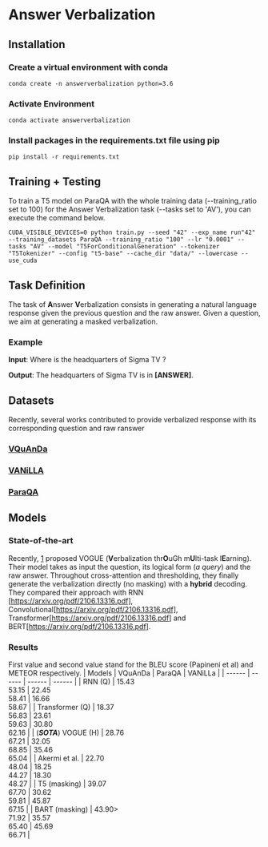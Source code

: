 # Answer Verbalization

## Installation

### Create a virtual environment with conda
``
conda create -n answerverbalization python=3.6
``

### Activate Environment

``
conda activate answerverbalization
``

### Install packages in the requirements.txt file using pip

``
pip install -r requirements.txt
``

## Training + Testing
To train a T5 model on ParaQA with the whole training data (--training\_ratio set to 100) for the Answer Verbalization task (--tasks set to 'AV'), you can execute the command below.

``
CUDA_VISIBLE_DEVICES=0 python train.py --seed "42" --exp_name run"42" --training_datasets ParaQA --training_ratio "100" --lr "0.0001" --tasks "AV" --model "T5ForConditionalGeneration" --tokenizer "T5Tokenizer" --config "t5-base" --cache_dir "data/" --lowercase --use_cuda
``

## Task Definition
The task of **A**nswer **V**erbalization consists in generating a natural language response given the previous question and the raw answer. Given a question, we aim at generating a masked verbalization. 
### Example
**Input**: Where is the headquarters of Sigma TV ? 

**Output**: The headquarters of Sigma TV is in **\[ANSWER\]**.

## Datasets
Recently, several works contributed to provide verbalized response with its corresponding question and raw ranswer
### [VQuAnDa](https://github.com/AskNowQA/VQUANDA)

### [VANiLLA](https://github.com/AskNowQA/VANiLLa)

### [ParaQA](https://github.com/barshana-banerjee/ParaQA)

## Models
### State-of-the-art
Recently, [1](https://arxiv.org/abs/2106.13316) proposed VOGUE (**V**erbalization thr**O**uGh m**U**lti-task  l**E**arning). Their model takes as input the question, its logical form (*a query*) and the raw answer. Throughout cross-attention and thresholding, they finally generate the verbalization directly (no masking) with a **hybrid** decoding. They compared their approach with RNN [https://arxiv.org/pdf/2106.13316.pdf], Convolutional[https://arxiv.org/pdf/2106.13316.pdf], Transformer[https://arxiv.org/pdf/2106.13316.pdf] and BERT[https://arxiv.org/pdf/2106.13316.pdf].
### Results
First value and second value stand for the BLEU score (Papineni et al) and METEOR respectively.
| Models | VQuAnDa | ParaQA | VANiLLa |
| ------ | ------ | ------ | ------ |
| RNN (Q) | 15.43<br>53.15 | 22.45<br>58.41 | 16.66<br>58.67 |
| Transformer (Q) | 18.37<br>56.83 | 23.61<br>59.63 | 30.80<br>62.16 |
| (***SOTA***) VOGUE (H) | 28.76<br>67.21 | 32.05<br>68.85 | 35.46<br>65.04 |
| Akermi et al. | 22.70<br>48.04 | 18.25<br>44.27 | 18.30<br>48.27 |
| T5 (masking) | 39.07<br>67.70 | 30.62<br>59.81 | 45.87<br>67.15 |
| BART (masking) | 43.90><br>71.92 | 35.57<br>65.40 | 45.69<br> 66.71 |
